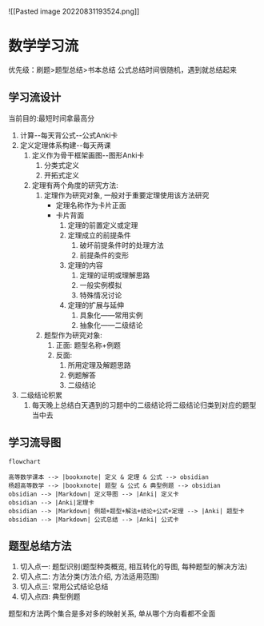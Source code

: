 ```toc
```
![[Pasted image 20220831193524.png]]

# 数学学习流
优先级：刷题>题型总结>书本总结
公式总结时间很随机，遇到就总结起来

## 学习流设计
当前目的:最短时间拿最高分
1. 计算--每天背公式--公式Anki卡
2. 定义定理体系构建--每天两课
	1. 定义作为骨干框架画图--图形Anki卡
		1. 分类式定义
		2. 开拓式定义
	2. 定理有两个角度的研究方法:
		1. 定理作为研究对象, 一般对于重要定理使用该方法研究
			- 定理名称作为卡片正面
			- 卡片背面
				1. 定理的前置定义或定理
				2. 定理成立的前提条件
					1. 破坏前提条件时的处理方法
					2. 前提条件的变形
				3. 定理的内容
					1. 定理的证明或理解思路
					2. 一般实例模拟
					3. 特殊情况讨论
				5. 定理的扩展与延伸
					1. 具象化——常用实例
					2. 抽象化——二级结论
		2. 题型作为研究对象:
			1. 正面: 题型名称+例题
			2. 反面:
				1. 所用定理及解题思路
				2. 例题解答
				3. 二级结论
3. 二级结论积累
	1. 每天晚上总结白天遇到的习题中的二级结论将二级结论归类到对应的题型当中去


## 学习流导图
```mermaid
flowchart

高等数学课本 --> |bookxnote| 定义 & 定理 & 公式 --> obsidian
杨超高等数学 --> |bookxnote| 题型 & 公式 & 典型例题 --> obsidian
obsidian --> |Markdown| 定义导图 --> |Anki| 定义卡
obsidian --> |Anki|定理卡
obsidian --> |Markdown| 例题+题型+解法+结论+公式+定理 --> |Anki| 题型卡
obsidian --> |Markdown| 公式总结 --> |Anki| 公式卡

```

## 题型总结方法
1. 切入点一: 题型识别(题型种类概览, 相互转化的导图, 每种题型的解决方法)
2. 切入点二: 方法分类(方法介绍, 方法适用范围)
3. 切入点三: 常用公式结论总结
4. 切入点四: 典型例题

题型和方法两个集合是多对多的映射关系, 单从哪个方向看都不全面


